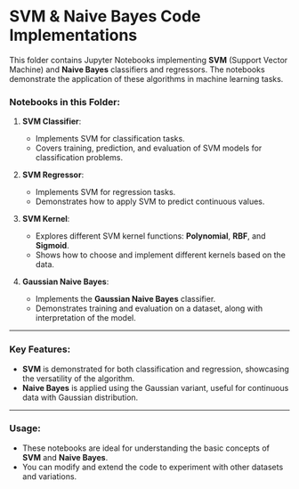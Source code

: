 # SVM & Naive Bayes Code Implementations

This folder contains Jupyter Notebooks implementing **SVM** (Support Vector Machine) and **Naive Bayes** classifiers and regressors. The notebooks demonstrate the application of these algorithms in machine learning tasks.

### Notebooks in this Folder:

1. **SVM Classifier**:

   - Implements SVM for classification tasks.
   - Covers training, prediction, and evaluation of SVM models for classification problems.

2. **SVM Regressor**:

   - Implements SVM for regression tasks.
   - Demonstrates how to apply SVM to predict continuous values.

3. **SVM Kernel**:

   - Explores different SVM kernel functions: **Polynomial**, **RBF**, and **Sigmoid**.
   - Shows how to choose and implement different kernels based on the data.

4. **Gaussian Naive Bayes**:
   - Implements the **Gaussian Naive Bayes** classifier.
   - Demonstrates training and evaluation on a dataset, along with interpretation of the model.

---

### Key Features:

- **SVM** is demonstrated for both classification and regression, showcasing the versatility of the algorithm.
- **Naive Bayes** is applied using the Gaussian variant, useful for continuous data with Gaussian distribution.

---

### Usage:

- These notebooks are ideal for understanding the basic concepts of **SVM** and **Naive Bayes**.
- You can modify and extend the code to experiment with other datasets and variations.
